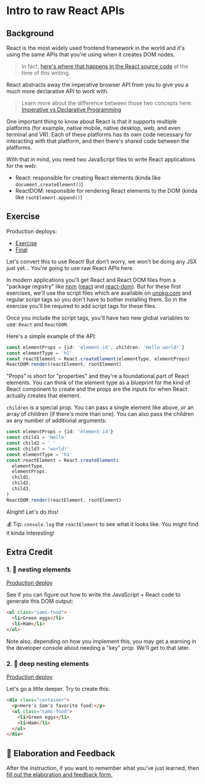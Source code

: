 # Intro to raw React APIs

## Background

React is the most widely used frontend framework in the world and it's using the
same APIs that you're using when it creates DOM nodes.

> In fact,
> [here's where that happens in the React source code](https://github.com/facebook/react/blob/ee432635724d5a50301448016caa137ac3c0a7a2/packages/react-dom/src/client/ReactDOMComponent.js#L416)
> at the time of this writing.

React abstracts away the imperative browser API from you to give you a much more
declarative API to work with.

> Learn more about the difference between those two concepts here:
> [Imperative vs Declarative Programming](https://ui.dev/imperative-vs-declarative-programming/)

One important thing to know about React is that it supports multiple platforms
(for example, native mobile, native desktop, web, and even terminal and VR).
Each of these platforms has its own code necessary for interacting with that
platform, and then there's shared code between the platforms.

With that in mind, you need two JavaScript files to write React applications for
the web:

- React: responsible for creating React elements (kinda like
  `document.createElement()`)
- ReactDOM: responsible for rendering React elements to the DOM (kinda like
  `rootElement.append()`)

## Exercise

Production deploys:

- [Exercise](http://react-fundamentals.netlify.app/isolated/exercise/02.html)
- [Final](http://react-fundamentals.netlify.app/isolated/final/02.html)

Let's convert this to use React! But don't worry, we won't be doing any JSX just
yet... You're going to use raw React APIs here.

In modern applications you'll get React and React DOM files from a "package
registry" like [npm](https://npmjs.com) ([react](https://npm.im/react) and
[react-dom](https://npm.im/react-dom)). But for these first exercises, we'll use
the script files which are available on [unpkg.com](https://unpkg.com) and
regular script tags so you don't have to bother installing them. So in the
exercise you'll be required to add script tags for these files.

Once you include the script tags, you'll have two new global variables to use:
`React` and `ReactDOM`.

Here's a simple example of the API:

```typescript
const elementProps = {id: 'element-id', children: 'Hello world!'}
const elementType = 'h1'
const reactElement = React.createElement(elementType, elementProps)
ReactDOM.render(reactElement, rootElement)
```

"Props" is short for "properties" and they're a foundational part of React
elements. You can think of the element type as a blueprint for the kind of React
component to create and the props are the inputs for when React actually creates
that element.

`children` is a special prop. You can pass a single element like above, or an
array of children (if there's more than one). You can also pass the children as
any number of additional arguments:

```typescript
const elementProps = {id: 'element-id'}
const child1 = 'Hello'
const child2 = ' '
const child3 = 'world!'
const elementType = 'h1'
const reactElement = React.createElement(
  elementType,
  elementProps,
  child1,
  child2,
  child3,
)
ReactDOM.render(reactElement, rootElement)
```

Alright! Let's do this!

💰 Tip: `console.log` the `reactElement` to see what it looks like. You might
find it kinda interesting!

## Extra Credit

### 1. 💯 nesting elements

[Production deploy](http://react-fundamentals.netlify.app/isolated/final/02.extra-1.html)

See if you can figure out how to write the JavaScript + React code to generate
this DOM output:

```html
<ul class="sams-food">
  <li>Green eggs</li>
  <li>Ham</li>
</ul>
```

Note also, depending on how you implement this, you may get a warning in the
developer console about needing a "key" prop. We'll get to that later.

### 2. 💯 deep nesting elements

[Production deploy](http://react-fundamentals.netlify.app/isolated/final/02.extra-2.html)

Let's go a little deeper. Try to create this:

```html
<div class="container">
  <p>Here's Sam's favorite food:</p>
  <ul class="sams-food">
    <li>Green eggs</li>
    <li>Ham</li>
  </ul>
</div>
```

## 🦉 Elaboration and Feedback

<div>
<span>After the instruction, if you want to remember what you've just learned, then </span>
<a rel="noopener noreferrer" target="_blank" href="https://ws.kcd.im/?ws=React%20Fundamentals%20%E2%9A%9B&e=02%3A%20Intro%20to%20raw%20React%20APIs&em=">
  fill out the elaboration and feedback form.
</a>
</div>
